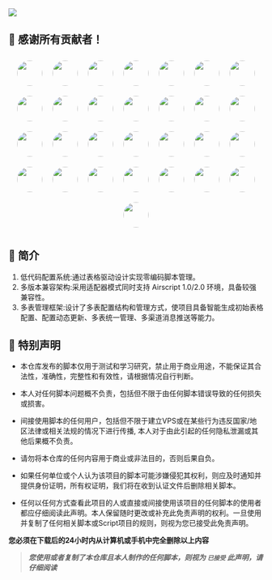 <div>
    <img src="https://socialify.git.ci/imoki/sign_script/image?description=1&font=Rokkitt&forks=1&issues=1&language=1&owner=1&pattern=Circuit%20Board&pulls=1&stargazers=1&theme=Dark">
<div>

## 🎉 感谢所有贡献者！ 
<div align="center" style="display:flex;flex-wrap:wrap;justify-content:center;">
    <a href="https://github.com/jarryyen" style="text-align: center;">
        <img src="https://avatars.githubusercontent.com/u/11880312?v=4" width="50" height="50" style="border-radius:50%; margin:10px;">
<!--         <p style="display: inline-block; margin: 0;">jarryyen</p> -->
    </a>
    <a href="https://github.com/wawmb" style="text-align: center;">
        <img src="https://avatars.githubusercontent.com/u/80245716?v=4" width="50" height="50" style="border-radius:50%; margin:10px;">
<!--         <p style="display: inline-block; margin: 0;">Wawmb</p> -->
    </a>
    <a href="https://github.com/codebhc" style="text-align: center;">
        <img src="https://avatars.githubusercontent.com/u/176098738?v=4" width="50" height="50" style="border-radius:50%; margin:10px;">
<!--         <p style="display: inline-block; margin: 0;">codebhc</p> -->
    </a>
    <a href="https://github.com/fdsuf" style="text-align: center;">
        <img src="https://avatars.githubusercontent.com/u/49027081?v=4" width="50" height="50" style="border-radius:50%; margin:10px;">
<!--         <p style="display: inline-block; margin: 0;">fdsuf</p> -->
    </a>
    <a href="https://github.com/SunWuyuan" style="text-align: center;">
        <img src="https://avatars.githubusercontent.com/u/88357633" width="50" height="50" style="border-radius: 50%; margin: 10px;">
<!--         <p style="display: inline-block; margin: 0;">SunWuyuan</p> -->
    </a>
    <a href="https://space.bilibili.com/473278350/" style="text-align: center;">
        <img src="https://i1.hdslb.com/bfs/face/1d433d7c2d02d04b67b2102928d1c7c24d22f430.jpg" width="50" height="50" style="border-radius: 50%; margin: 10px;">
    </a>
    <a href="https://github.com/darkbfly" style="text-align: center;">
        <img src="https://avatars.githubusercontent.com/u/9347954" width="50" height="50" style="border-radius: 50%; margin: 10px;">
    </a>
    <a style="text-align: center;">
        <img src="https://s21.ax1x.com/2025/04/05/pE6O8rq.jpg" width="50" height="50" style="border-radius: 50%; margin: 10px;">
    </a>
    <a style="text-align: center;">
        <img src="https://s21.ax1x.com/2025/04/05/pE6O3Mn.jpg" width="50" height="50" style="border-radius: 50%; margin: 10px;">
    </a>
    <a style="text-align: center;">
        <img src="https://s21.ax1x.com/2025/04/05/pE6XhkT.jpg" width="50" height="50" style="border-radius: 50%; margin: 10px;">
    </a>
    <a style="text-align: center;">
        <img src="https://s21.ax1x.com/2025/04/05/pE6XR00.jpg" width="50" height="50" style="border-radius: 50%; margin: 10px;">
    </a>
    <a style="text-align: center;">
        <img src="https://s21.ax1x.com/2025/04/05/pE6XW7V.md.jpg" width="50" height="50" style="border-radius: 50%; margin: 10px;">
    </a>
    <a style="text-align: center;">
        <img src="https://s21.ax1x.com/2025/04/05/pE6X5hF.jpg" width="50" height="50" style="border-radius: 50%; margin: 10px;">
    </a>
    <a style="text-align: center;">
        <img src="https://s21.ax1x.com/2025/04/05/pE6Xop4.md.jpg" width="50" height="50" style="border-radius: 50%; margin: 10px;">
    </a>
    <a style="text-align: center;">
        <img src="https://s21.ax1x.com/2025/04/05/pE6X4tU.md.jpg" width="50" height="50" style="border-radius: 50%; margin: 10px;">
    </a>
    <a style="text-align: center;">
        <img src="https://i.ibb.co/Vpqz5pGy/9.jpg" width="50" height="50" style="border-radius: 50%; margin: 10px;">
    </a>
    <a style="text-align: center;">
        <img src="https://i.ibb.co/j982QxGx/10.jpg" width="50" height="50" style="border-radius: 50%; margin: 10px;">
    </a>
    <a style="text-align: center;">
        <img src="https://i.ibb.co/nsXVvk46/11.jp" width="50" height="50" style="border-radius: 50%; margin: 10px;">
    </a>
    <a style="text-align: center;">
        <img src="https://i.ibb.co/4rT0Pxs/12.jpg" width="50" height="50" style="border-radius: 50%; margin: 10px;">
    </a>
    <a style="text-align: center;">
        <img src="https://i.ibb.co/7JnYx5F9/13.jpg" width="50" height="50" style="border-radius: 50%; margin: 10px;">
    </a>
    <a style="text-align: center;">
        <img src="https://i.ibb.co/xqt8Cx9K/14.jpg" width="50" height="50" style="border-radius: 50%; margin: 10px;">
    </a>
    <a style="text-align: center;">
        <img src="https://i.ibb.co/pvsmXSrj/15.jpg" width="50" height="50" style="border-radius: 50%; margin: 10px;">
    </a>
    <a style="text-align: center;">
        <img src="https://i.ibb.co/rKYsm0rr/16.jpg" width="50" height="50" style="border-radius: 50%; margin: 10px;">
    </a>
    <a style="text-align: center;">
        <img src="https://i.ibb.co/fzTSy0Qq/17.jpg" width="50" height="50" style="border-radius: 50%; margin: 10px;">
    </a>
    <a style="text-align: center;">
        <img src="https://i.ibb.co/SXNMTrsJ/18.jpg" width="50" height="50" style="border-radius: 50%; margin: 10px;">
    </a>
    <a style="text-align: center;">
        <img src="https://i.ibb.co/xqvPT5J9/19.jpg" width="50" height="50" style="border-radius: 50%; margin: 10px;">
    </a>
    <a style="text-align: center;">
        <img src="https://i.ibb.co/RGPDM9m4/20.jpg" width="50" height="50" style="border-radius: 50%; margin: 10px;">
    </a>
    <a style="text-align: center;">
        <img src="https://i.ibb.co/ynJhwGMT/21.jpg" width="50" height="50" style="border-radius: 50%; margin: 10px;">
    </a>
    <a style="text-align: center;">
        <img src="https://i.ibb.co/vCf1wgnB/22.jpg" width="50" height="50" style="border-radius: 50%; margin: 10px;">
    </a>
</div>
<!--
## ⚠ 请遵循以下几点来使用
1. 可以点击star收藏支持，但请**不要点击fork**，若希望参与项目开发，可以fork。  
2. 除项目贡献者外，请**不要fork**。  
3. 请**不要自建公开仓库**上传本仓库代码。  
4. 感谢遵循以上几点的各位  
-->

## 📖 简介
1. 低代码配置系统:通过表格驱动设计实现零编码脚本管理。 
2. 多版本兼容架构:采用适配器模式同时支持 Airscript 1.0/2.0 环境，具备较强 兼容性。 
3. 多表管理框架:设计了多表配置结构和管理方式，使项目具备智能生成初始表格配置、配置动态更新、多表统一管理、多渠道消息推送等能力。   

## 📌 特别声明

- 本仓库发布的脚本仅用于测试和学习研究，禁止用于商业用途，不能保证其合法性，准确性，完整性和有效性，请根据情况自行判断。

- 本人对任何脚本问题概不负责，包括但不限于由任何脚本错误导致的任何损失或损害。

- 间接使用脚本的任何用户，包括但不限于建立VPS或在某些行为违反国家/地区法律或相关法规的情况下进行传播, 本人对于由此引起的任何隐私泄漏或其他后果概不负责。

- 请勿将本仓库的任何内容用于商业或非法目的，否则后果自负。

- 如果任何单位或个人认为该项目的脚本可能涉嫌侵犯其权利，则应及时通知并提供身份证明，所有权证明，我们将在收到认证文件后删除相关脚本。

- 任何以任何方式查看此项目的人或直接或间接使用该项目的任何脚本的使用者都应仔细阅读此声明。本人保留随时更改或补充此免责声明的权利。一旦使用并复制了任何相关脚本或Script项目的规则，则视为您已接受此免责声明。

**您必须在下载后的24小时内从计算机或手机中完全删除以上内容**

> ***您使用或者复制了本仓库且本人制作的任何脚本，则视为 `已接受` 此声明，请仔细阅读***
